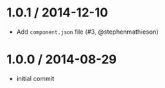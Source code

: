 
1.0.1 / 2014-12-10
==================

  * Add `component.json` file (#3, @stephenmathieson)

1.0.0 / 2014-08-29
==================

  * initial commit
